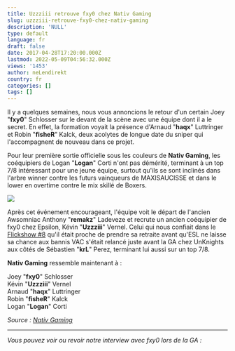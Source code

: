 ```yaml
---
title: Uzzziii retrouve fxy0 chez Nativ Gaming
slug: uzzziii-retrouve-fxy0-chez-nativ-gaming
description: 'NULL'
type: default
language: fr
draft: false
date: 2017-04-28T17:20:00.000Z
lastmod: 2022-05-09T04:56:32.000Z
views: '1453'
author: neLendirekt
country: fr
categories: []
tags: []
---
```

Il y a quelques semaines, nous vous annoncions le retour d'un certain Joey "**fxy0**" Schlosser sur le devant de la scène avec une équipe dont il a le secret. En effet, la formation voyait la présence d'Arnaud "**haqx**" Luttringer et Robin "**fisheR**" Kalck, deux acolytes de longue date du sniper qui l'accompagnent de nouveau dans ce projet.

Pour leur première sortie officielle sous les couleurs de **Nativ Gaming**, les coéquipiers de Logan "**Logan**" Corti n'ont pas démérité, terminant à un top 7/8 intéressant pour une jeune équipe, surtout qu'ils se sont inclinés dans l'arbre winner contre les futurs vainqueurs de MAXISAUCISSE et dans le lower en overtime contre le mix skillé de Boxers.

![](/storage/images/5903796228a1c_fxy0nativpng.png)

Après cet événement encourageant, l'équipe voit le départ de l'ancien Awsomniac Anthony "**remakz**" Ladeveze et recrute un ancien coéquipier de fxy0 chez Epsilon, Kévin "**Uzzziii**" Vernel. Celui qui nous confiait dans le [Flickshow #8](https:///flash/le-flickshow-8-vacban-throw-etc-avec-uzzziii-xtqzzz/404) qu'il était proche de prendre sa retraite avant qu'ESL ne laisse sa chance aux bannis VAC s'était relancé juste avant la GA chez UnKnights aux côtés de Sébastien "**krL**" Perez, terminant lui aussi sur un top 7/8.

**Nativ Gaming** ressemble maintenant à :

Joey "**fxy0**" Schlosser  
Kévin "**Uzzziii**" Vernel  
Arnaud "**haqx**" Luttringer  
Robin "**fisheR**" Kalck  
Logan "**Logan**" Corti

_Source : [Nativ Gaming](https://twitter.com/Uzzziii%5Fcsgo/status/857996207976853505)_

---

_Vous pouvez voir ou revoir notre interview avec fxy0 lors de la GA :_
